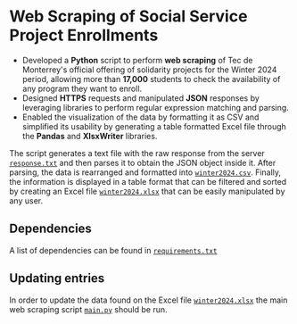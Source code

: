 # Web Scraping of Social Service Project Enrollments

* Developed a **Python** script to perform **web scraping** of Tec de Monterrey's official offering of solidarity projects for the Winter 2024 period, allowing more than **17,000** students to check the availability of any program they want to enroll.
* Designed **HTTPS** requests and manipulated **JSON** responses by leveraging libraries to perform regular expression matching and parsing.
* Enabled the visualization of the data by formatting it as CSV and simplified its usability by generating a table formatted Excel file through the **Pandas** and **XlsxWriter** libraries.

The script generates a text file with the raw response from the server [`response.txt`](./response.txt) and then parses it to obtain the JSON object inside it. After parsing, the data is rearranged and formatted into [`winter2024.csv`](./winter2024.csv). Finally, the information is displayed in a table format that can be filtered and sorted by creating an Excel file [`winter2024.xlsx`](./winter2024.xlsx) that can be easily manipulated by any user.

## Dependencies

A list of dependencies can be found in [`requirements.txt`](./requirements.txt)

## Updating entries

In order to update the data found on the Excel file [`winter2024.xlsx`](./winter2024.xlsx) the main web scraping script [`main.py`](./main.py) should be run.
